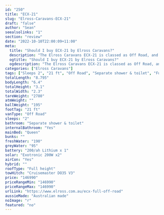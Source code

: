 ```yaml
---
id: "250"
title: "ECX-21"
slug: "Elross-Caravans-ECX-21"
draft: "false"
author: "Sean"
seealsolinks: "1"
section: "review"
date: "2022-10-10T22:00:09+11:00"
meta:
  title: "Should I buy ECX-21 by Elross Caravans?"
  description: "The Elross Caravans ECX-21 is classed as Off Road, and sleeps 2 people. It is Australian made and comes in at 21 ft. It generally has Separate shower & toilet."
  ogtitle: "Should I buy ECX-21 by Elross Caravans?"
  ogdescription: "The Elross Caravans ECX-21 is classed as Off Road, and sleeps 2 people. It is Australian made and comes in at 21 ft. It generally has Separate shower & toilet."
categories: ["Elross Caravans"]
tags: ["Sleeps 2", "21 ft", "Off Road", "Separate shower & toilet", "Full height", "Over 100k", "Australian made"]
totalLength: "8.795"
bodyLength: "6.4"
totalHeight: "3.1"
totalWidth: "2.3"
tareWeight: "2780"
atmWeight: ""
ballWeight: "195"
footTag: "21 ft"
vanType: "Off Road"
sleeps: "2"
bathroom: "Separate shower & toilet"
internalBathroom: "Yes"
mainBed: "Queen"
bunks: ""
freshWater: "190"
greyWater: "95"
battery: "200/ah Lithium x 1"
solar: "Exotronic 200W x2"
airCon: "Yes"
hybrid: ""
roofType: "Full height"
towHitch: "Cruisemaster DO35 V3"
price: "146990"
priceRangeMin: "146990"
priceRangeMax: "146990"
urlLink: "https://www.elross.com.au/ecx-full-off-road"
aussieMade: "Australian made"
noImage: "r"
featured: "no"
---
```

